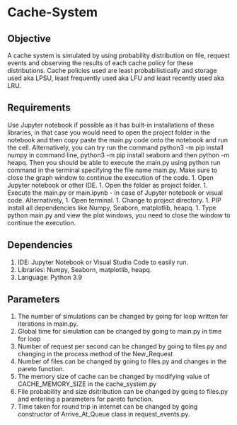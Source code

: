# Cache-System
## Objective
   A cache system is simulated by using probability distribution on file, request events and observing the results of each cache policy for these distributions. Cache policies used are least probabilistically and storage used aka LPSU, least frequently used aka LFU and least recently used aka LRU.

## Requirements
   Use Jupyter notebook if possible as it has built-in installations of these libraries, in that case you would need to open the project folder in the notebook and then copy paste the main.py code onto the notebook and run the cell.
    Alternatively, you can try run the command python3 -m pip install numpy in command line, python3 -m pip install seaborn and then python -m heapq. Then you should be able to execute the main.py using python run command in the terminal specifying the file name main.py. Make sure to close the graph window to continue the execution of the code.
    1. Open Jupyter notebook or other IDE.
    1. Open the folder as project folder.
    1. Execute the main.py or main.ipynb - in case of Jupyter notebook or visual code.
    Alternatively,
    1. Open terminal.
    1. Change to project directory.
    1. PIP install all dependencies like Numpy, Seaborn, matplotlib, heapq.
    1. Type python main.py and view the plot windows, you need to close the window to continue the execution.
    
## Dependencies
   1. IDE: Jupyter Notebook or Visual Studio Code to easily run.
   1. Libraries: Numpy, Seaborn, matplotlib, heapq.
   1. Language: Python 3.9

## Parameters
   1. The number of simulations can be changed by going for loop written for iterations in main.py.
   1. Global time for simulation can be changed by going to main.py in time for loop
   1. Number of request per second can be changed by going to files.py and changing in the process method of the New_Request
   1. Number of files can be changed by going to files.py and changes in the pareto function.
   1. The memory size of cache can be changed by modifying value of CACHE_MEMORY_SIZE in the cache_system.py
   1. File probability and size dsitribution can be changed by going to files.py and entering a parameters for pareto function.
   1. Time taken for round trip in internet can be changed by going constructor of Arrive_At_Queue class in request_events.py.
